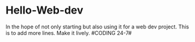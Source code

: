 # Hello-Web-dev
In the hope of not only starting but also using it for a web dev project.
This is to add more lines. 
Make it lively.
#CODING 24-7#
